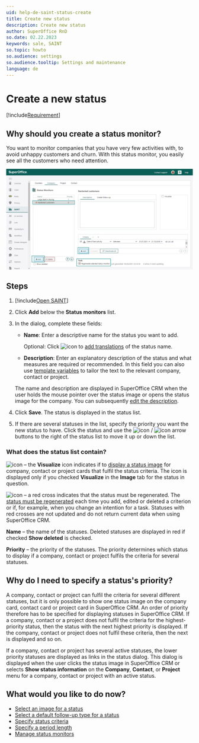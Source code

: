 ```yaml
---
uid: help-de-saint-status-create
title: Create new status
description: Create new status
author: SuperOffice RnD
so.date: 02.22.2023
keywords: sale, SAINT
so.topic: howto
so.audience: settings
so.audience.tooltip: Settings and maintenance
language: de
---
```


# Create a new status

[!include[Requirement](../includes/note-saint-req.md)]

## Why should you create a status monitor?

You want to monitor companies that you have very few activities with, to avoid unhappy customers and churn. With this status monitor, you easily see all the customers who need attention.

![Create a status monitor by clicking the add button on the screen -screenshot][img1]

## Steps

1. [!include[Open SAINT](includes/open-saint-select-tab.md)]

1. Click **Add** below the **Status monitors** list.

1. In the dialog, complete these fields:

    * **Name**: Enter a descriptive name for the status you want to add.

        Optional: Click ![icon][img2] to [add translations][8] of the status name.

    * **Description**: Enter an explanatory description of the status and what measures are required or recommended. In this field you can also use [template variables][9] to tailor the text to the relevant company, contact or project.

    The name and description are displayed in SuperOffice CRM when the user holds the mouse pointer over the status image or opens the status image for the company. You can subsequently [edit the description][2].

1. Click **Save**. The status is displayed in the status list.

1. If there are several statuses in the list, specify the priority you want the new status to have. Click the status and use the ![icon][img5] / ![icon][img6] arrow buttons to the right of the status list to move it up or down the list.

### What does the status list contain?

![icon][img3] – the **Visualize** icon indicates if to [display a status image][3] for company, contact or project cards that fulfil the status criteria. The icon is displayed only if you checked **Visualize** in the **Image** tab for the status in question.

![icon][img4] – a red cross indicates that the status must be regenerated. The [status must be regenerated][4] each time you add, edited or deleted a criterion or if, for example, when you change an intention for a task. Statuses with red crosses are not updated and do not return current data when using SuperOffice CRM.

**Name** – the name of the statuses. Deleted statuses are displayed in red if checked **Show deleted** is checked.

**Priority** – the priority of the statuses. The priority determines which status to display if a company, contact or project fulfils the criteria for several statuses.

## Why do I need to specify a status's priority?

A company, contact or project can fulfil the criteria for several different statuses, but it is only possible to show one status image on the company card, contact card or project card in SuperOffice CRM. An order of priority therefore has to be specified for displaying statuses in SuperOffice CRM. If a company, contact or a project does not fulfil the criteria for the highest-priority status, then the status with the next highest priority is displayed. If the company, contact or project does not fulfil these criteria, then the next is displayed and so on.

If a company, contact or project has several active statuses, the lower priority statuses are displayed as links in the status dialog. This dialog is displayed when the user clicks the status image in SuperOffice CRM or selects **Show status information** on the **Company**, **Contact**, or **Project** menu for a company, contact or project with an active status.

## What would you like to do now?

* [Select an image for a status][3]
* [Select a default follow-up type for a status][5]
* [Specify status criteria][6]
* [Specify a period length][7]
* [Manage status monitors][4]

<!-- Referenced links -->
[2]: edit-status.md
[3]: select-image-for-status.md
[4]: manage-status-monitors.md
[5]: select-default-follow-up-type-for-status.md
[6]: select-status-criteria.md
[7]: select-period-length.md
[8]: ../../../../globalization-and-localization/learn/translate-fields.md
[9]: ../../../../document/learn/template-variables.md

<!-- Referenced images -->
[img2]: ../../../../../../common/icons/az.png
[img3]: ../../../../../media/icons/admin/visualize.bmp
[img4]: ../../../../../media/icons/admin/red-x.bmp
[img5]: ../../../../../media/icons/arrow-up.png
[img6]: ../../../../../media/icons/arrow-down.png
[img1]: media/admin-saint-company.png

